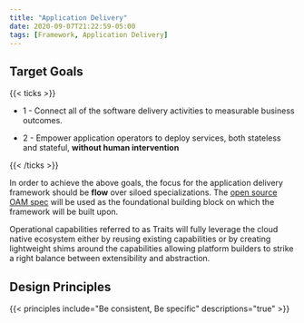 ```yaml
---
title: "Application Delivery"
date: 2020-09-07T21:22:59-05:00
tags: [Framework, Application Delivery]
---
```



## Target Goals

{{< ticks >}}

* 1 - Connect all of the software delivery activities to measurable business outcomes.

* 2 - Empower application operators to deploy services, both stateless and stateful, **without human intervention**

{{< /ticks >}}

In order to achieve the above goals, the focus for the application delivery framework should be **flow** over siloed specializations. The [open source OAM spec](https://oam.dev/) will be used as the foundational building block on which the framework will be built upon.

Operational capabilities referred to as Traits will fully leverage the cloud native ecosystem either by reusing existing capabilities or by creating lightweight shims around the capabilities allowing platform builders to strike a right balance between extensibility and abstraction.

## Design Principles

{{< principles include="Be consistent, Be specific" descriptions="true" >}}
